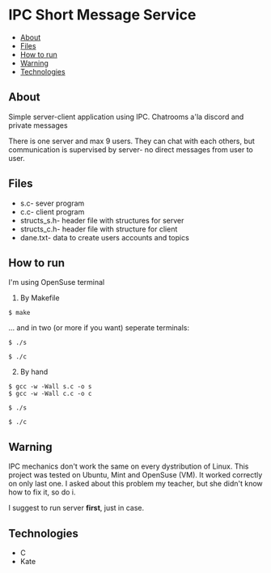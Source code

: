 # IPC Short Message Service
* [About](#about)
* [Files](#files)
* [How to run](#how-to-run)
* [Warning](#warning)
* [Technologies](#technologies)
## About
Simple server-client application using IPC. Chatrooms a'la discord and private messages

There is one server and max 9 users. They can chat with each others, but communication is supervised by server- no direct messages from user to user.
## Files
- s.c- sever program
- c.c- client program
- structs_s.h- header file with structures for server
- structs_c.h- header file with structure for client
- dane.txt- data to create users accounts and topics
## How to run
I'm using OpenSuse terminal
1. By Makefile
```
$ make
```
... and in two (or more if you want) seperate terminals:
```
$ ./s
```
```
$ ./c
```
2. By hand
```
$ gcc -w -Wall s.c -o s
$ gcc -w -Wall c.c -o c
```
```
$ ./s
```
```
$ ./c
```
## Warning
IPC mechanics don't work the same on every dystribution of Linux. This project was tested on Ubuntu, Mint and OpenSuse (VM). It worked correctly on only last one. I asked about this problem my teacher, but she didn't know how to fix it, so do i.

I suggest to run server **first**, just in case.
## Technologies
- C
- Kate
